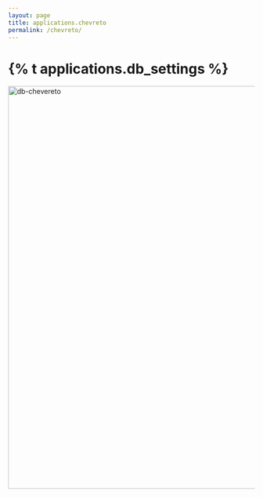 ```yaml
---
layout: page
title: applications.chevreto
permalink: /chevreto/
---
```

# {% t applications.db_settings %}

<img width="822" alt="db-chevereto" src="https://user-images.githubusercontent.com/64525827/131685393-9872a055-6815-431b-be73-d408d5d2a4a3.png">

